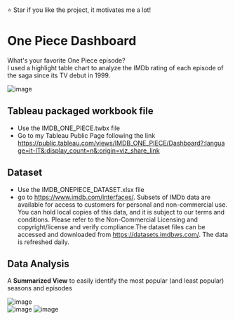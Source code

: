 
⭐ Star if you like the project, it motivates me a lot!

# One Piece Dashboard
What's your favorite One Piece episode? <br>
I used a highlight table chart to analyze the IMDb rating of each episode of the saga since its TV debut in 1999.

![image](https://user-images.githubusercontent.com/14616032/130365087-9199ee1f-46ae-45ab-a4a9-6b0bf762d87d.png)


## Tableau packaged workbook file
* Use the IMDB_ONE_PIECE.twbx file
* Go to my Tableau Public Page following the link https://public.tableau.com/views/IMDB_ONE_PIECE/Dashboard?:language=it-IT&:display_count=n&:origin=viz_share_link

## Dataset
* Use the IMDB_ONEPIECE_DATASET.xlsx file
* go to https://www.imdb.com/interfaces/. Subsets of IMDb data are available for access to customers for personal and non-commercial use. You can hold local copies of this data, and it is subject to our terms and conditions. Please refer to the Non-Commercial Licensing and copyright/license and verify compliance.The dataset files can be accessed and downloaded from https://datasets.imdbws.com/. The data is refreshed daily.


## Data Analysis

A **Summarized View** to easily identify the most popular (and least popular) seasons and episodes

![image](https://user-images.githubusercontent.com/14616032/130365769-98826e8e-3a2d-44fe-89ef-6317cda3da6c.png)   
![image](https://user-images.githubusercontent.com/14616032/130365863-42c2cadd-ceb8-4e26-8dcd-118ddd44f35a.png)
![image](https://user-images.githubusercontent.com/14616032/130365891-a4f87a25-6098-4f1b-9ba9-0f9827edec0f.png)

